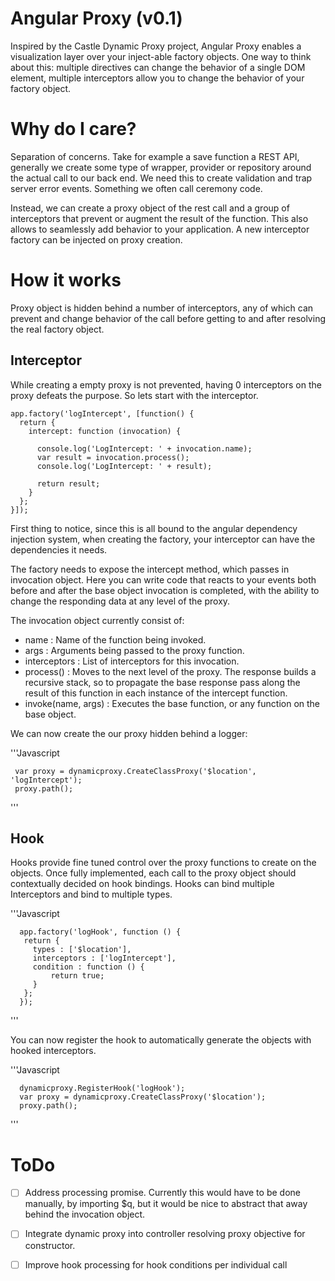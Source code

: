 Angular Proxy (v0.1)
============
Inspired by the Castle Dynamic Proxy project, Angular Proxy enables a visualization layer over your inject-able factory objects.  One way to think about this: multiple directives can change the behavior of a single DOM element, multiple interceptors allow you to change the behavior of your factory object.

# Why do I care?
Separation of concerns.  Take for example a save function a REST API, generally we create some type of wrapper, provider or repository around the actual call to our back end. We need this to create validation and trap server error events.  Something we often call ceremony code.

Instead, we can create a proxy object of the rest call and a group of interceptors that prevent or augment the result of the function.  This also allows to seamlessly add behavior to your application.  A new interceptor factory can be injected on  proxy creation.

# How it works
Proxy object is hidden behind a number of interceptors, any of which can prevent and change behavior of the call before getting to and after resolving the real factory object.

## Interceptor
While creating a empty proxy is not prevented, having 0 interceptors on the proxy defeats the purpose.  So lets start with the interceptor.


    app.factory('logIntercept', [function() {
      return {
        intercept: function (invocation) {
        
          console.log('LogIntercept: ' + invocation.name);
          var result = invocation.process();
          console.log('LogIntercept: ' + result);
              
          return result;
        }
      };
    }]);
  

First thing to notice, since this is all bound to the angular dependency injection system, when creating the factory, your interceptor can have the dependencies it needs.

The factory needs to expose the intercept method, which passes in invocation object.  Here you can write code that reacts to your events both before and after the base object invocation is completed, with the ability to change the responding data at any level of the proxy.

The invocation object currently consist of:
 -  name : Name of the function being invoked.
 - args : Arguments being passed to the proxy function.
 - interceptors : List of interceptors for this invocation.
 - process() : Moves to the next level of the proxy.  The response builds a recursive stack, so to propagate the base response pass along the result of this function in each instance of the intercept function.    
 - invoke(name, args) : Executes the base function, or any function on the base object.

We can now create the our proxy hidden behind a logger:

'''Javascript

     var proxy = dynamicproxy.CreateClassProxy('$location', 'logIntercept');
     proxy.path();

'''

## Hook
Hooks provide fine tuned control over the proxy functions to create on the objects.  Once fully implemented, each call to the proxy object should contextually decided on hook bindings.  Hooks can bind multiple Interceptors and bind to multiple types.

'''Javascript

      app.factory('logHook', function () {    
       return {
         types : ['$location'],
         interceptors : ['logIntercept'],
         condition : function () {
             return true;
         }
       };
      });
  
'''

You can now register the hook to automatically generate the objects with hooked interceptors.

'''Javascript

      dynamicproxy.RegisterHook('logHook');
      var proxy = dynamicproxy.CreateClassProxy('$location');
      proxy.path(); 

'''

# ToDo

 - [ ] Address processing promise.  Currently this would have to be done manually, by importing $q, but it would be nice to abstract that away behind the invocation object.
 - [ ] Integrate dynamic proxy into controller resolving proxy objective for constructor.  
 - [ ] Improve hook processing for hook conditions per individual call



